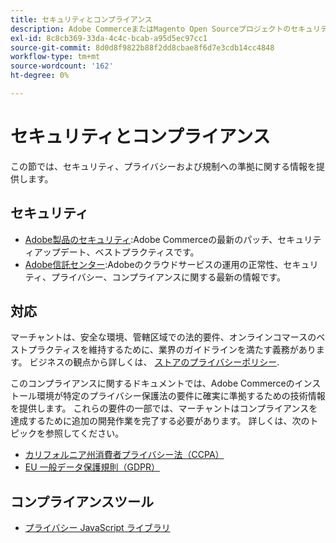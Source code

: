 ```yaml
---
title: セキュリティとコンプライアンス
description: Adobe CommerceまたはMagento Open Sourceプロジェクトのセキュリティ、プライバシー、業界コンプライアンスに関するリソースについて説明します。
exl-id: 8c8cb369-33da-4c4c-bcab-a95d5ec97cc1
source-git-commit: 8d0d8f9822b88f2dd8cbae8f6d7e3cdb14cc4848
workflow-type: tm+mt
source-wordcount: '162'
ht-degree: 0%

---
```


# セキュリティとコンプライアンス

この節では、セキュリティ、プライバシーおよび規制への準拠に関する情報を提供します。

## セキュリティ

- [Adobe製品のセキュリティ](https://helpx.adobe.com/security.html):Adobe Commerceの最新のパッチ、セキュリティアップデート、ベストプラクティスです。
- [Adobe信託センター](https://www.adobe.com/trust.html):Adobeのクラウドサービスの運用の正常性、セキュリティ、プライバシー、コンプライアンスに関する最新の情報です。

## 対応

マーチャントは、安全な環境、管轄区域での法的要件、オンラインコマースのベストプラクティスを維持するために、業界のガイドラインを満たす義務があります。 ビジネスの観点から詳しくは、 [ストアのプライバシーポリシー](https://experienceleague.adobe.com/docs/commerce-admin/start/compliance/privacy/privacy-policy.html).

このコンプライアンスに関するドキュメントでは、Adobe Commerceのインストール環境が特定のプライバシー保護法の要件に確実に準拠するための技術情報を提供します。 これらの要件の一部では、マーチャントはコンプライアンスを達成するために追加の開発作業を完了する必要があります。 詳しくは、次のトピックを参照してください。

- [カリフォルニア州消費者プライバシー法（CCPA）](privacy/ccpa.md)
- [EU 一般データ保護規則（GDPR）](privacy/gdpr.md)

## コンプライアンスツール

- [プライバシー JavaScript ライブラリ](privacy/javascript-library.md)
